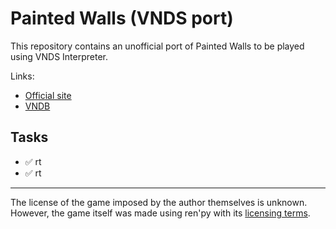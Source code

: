 # Painted Walls (VNDS port)
This repository contains an unofficial port of Painted Walls to be played using VNDS Interpreter. 

Links: 
- [Official site](http://amphoterik.weebly.com/painted-walls.html)
- [VNDB](https://vndb.org/v5408)

## Tasks
- ✅ rt
- ✅ rt
 

<hr>

The license of the game imposed by the author themselves is unknown. However, the game itself was made using ren'py with its [licensing terms](https://www.renpy.org/doc/html/license.html).